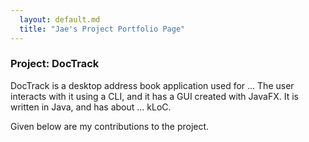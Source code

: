 ```yaml
---
  layout: default.md
  title: "Jae's Project Portfolio Page"
---
```


### Project: DocTrack

DocTrack is a desktop address book application used for ... The user interacts with it using a CLI, and it has a GUI created with JavaFX. It is written in Java, and has about ... kLoC.

Given below are my contributions to the project.